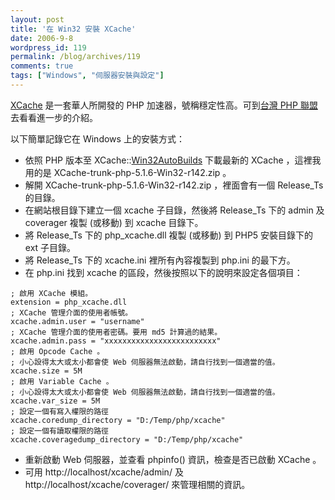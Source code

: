 ```yaml
---
layout: post
title: '在 Win32 安裝 XCache'
date: 2006-9-8
wordpress_id: 119
permalink: /blog/archives/119
comments: true
tags: ["Windows", "伺服器安裝與設定"]
---
```


[XCache](http://trac.lighttpd.net/xcache/) 是一套華人所開發的 PHP 加速器，號稱穩定性高。可到[台灣 PHP 聯盟](http://twpug.net/modules/newbb/viewtopic.php?topic_id=1571&amp;forum=14&amp;post_id=8054)去看看進一步的介紹。

以下簡單記錄它在 Windows 上的安裝方式：

<!--more-->

* 依照 PHP 版本至 XCache::[Win32AutoBuilds](http://210.51.190.228/pub/XCache/snapshots/win32autobuilds/) 下載最新的 XCache ，這裡我用的是 XCache-trunk-php-5.1.6-Win32-r142.zip 。
* 解開 XCache-trunk-php-5.1.6-Win32-r142.zip ，裡面會有一個 Release_Ts 的目錄。
* 在網站根目錄下建立一個 xcache 子目錄，然後將 Release_Ts 下的 admin 及 coverager 複製 (或移動) 到 xcache 目錄下。
* 將 Release_Ts 下的 php_xcache.dll 複製 (或移動) 到 PHP5 安裝目錄下的 ext 子目錄。
* 將 Release_Ts 下的 xcache.ini 裡所有內容複製到 php.ini 的最下方。
* 在 php.ini 找到 xcache 的區段，然後按照以下的說明來設定各個項目：

```
; 啟用 XCache 模組。
extension = php_xcache.dll
; XCache 管理介面的使用者帳號。
xcache.admin.user = "username"
; XCache 管理介面的使用者密碼。要用 md5 計算過的結果。
xcache.admin.pass = "xxxxxxxxxxxxxxxxxxxxxxxxx"
; 啟用 Opcode Cache 。
; 小心設得太大或太小都會使 Web 伺服器無法啟動，請自行找到一個適當的值。
xcache.size = 5M
; 啟用 Variable Cache 。
; 小心設得太大或太小都會使 Web 伺服器無法啟動，請自行找到一個適當的值。
xcache.var_size = 5M
; 設定一個有寫入權限的路徑
xcache.coredump_directory = "D:/Temp/php/xcache"
; 設定一個有讀取權限的路徑
xcache.coveragedump_directory = "D:/Temp/php/xcache"

```

* 重新啟動 Web 伺服器，並查看 phpinfo() 資訊，檢查是否已啟動 XCache 。
* 可用 http://localhost/xcache/admin/ 及 http://localhost/xcache/coverager/ 來管理相關的資訊。

